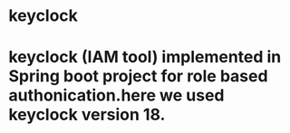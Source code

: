 # keyclock
# keyclock (IAM tool) implemented in Spring boot project for role based authonication.here we used keyclock version 18.

